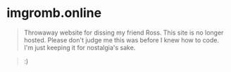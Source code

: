 # imgromb.online

>Throwaway website for dissing my friend Ross.
>This site is no longer hosted.
>Please don't judge me this was before I knew how to code.
>I'm just keeping it for nostalgia's sake.

>:)
